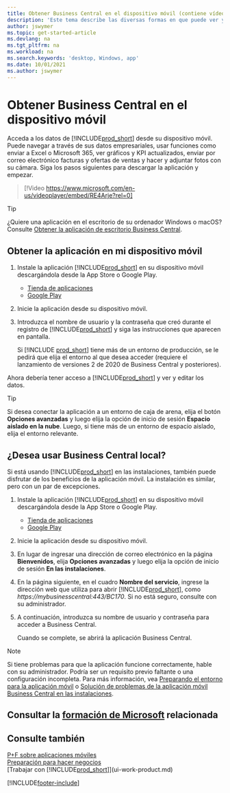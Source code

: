 ```yaml
---
title: Obtener Business Central en el dispositivo móvil (contiene vídeo)
description: 'Este tema describe las diversas formas en que puede ver y editar los datos de Business Central, enviarlos a Excel y más en su teléfono o tableta.'
author: jswymer
ms.topic: get-started-article
ms.devlang: na
ms.tgt_pltfrm: na
ms.workload: na
ms.search.keywords: 'desktop, Windows, app'
ms.date: 10/01/2021
ms.author: jswymer
---
```


# <a name="getting-business-central-on-your-mobile-device" />Obtener Business Central en el dispositivo móvil

Acceda a los datos de [!INCLUDE[prod_short](includes/prod_short.md)] desde su dispositivo móvil. Puede navegar a través de sus datos empresariales, usar funciones como enviar a Excel o Microsoft 365, ver gráficos y KPI actualizados, enviar por correo electrónico facturas y ofertas de ventas y hacer y adjuntar fotos con su cámara. Siga los pasos siguientes para descargar la aplicación y empezar.

> [!Video https://www.microsoft.com/en-us/videoplayer/embed/RE4Arje?rel=0]

> [!TIP]
> ¿Quiere una aplicación en el escritorio de su ordenador Windows o macOS? Consulte [Obtener la aplicación de escritorio Business Central](install-desktop-app.md).

## <a name="get-the-app-on-my-mobile-device" />Obtener la aplicación en mi dispositivo móvil

1. Instale la aplicación [!INCLUDE[prod_short](includes/prod_short.md)] en su dispositivo móvil descargándola desde la App Store o Google Play.  
   - [Tienda de aplicaciones](https://go.microsoft.com/fwlink/?LinkId=734847)
   - [Google Play](https://go.microsoft.com/fwlink/?LinkId=734849)
2. Inicie la aplicación desde su dispositivo móvil.
3. Introduzca el nombre de usuario y la contraseña que creó durante el registro de [!INCLUDE[prod_short](includes/prod_short.md)] y siga las instrucciones que aparecen en pantalla.

    Si [!INCLUDE [prod_short](includes/prod_short.md)] tiene más de un entorno de producción, se le pedirá que elija el entorno al que desea acceder (requiere el lanzamiento de versiones 2 de 2020 de Business Central y posteriores).

Ahora debería tener acceso a [!INCLUDE[prod_short](includes/prod_short.md)] y ver y editar los datos.  

> [!TIP]
> Si desea conectar la aplicación a un entorno de caja de arena, elija el botón **Opciones avanzadas** y luego elija la opción de inicio de sesión **Espacio aislado en la nube**. Luego, si tiene más de un entorno de espacio aislado, elija el entorno relevante.

## <a name="use-business-central-on-premises" />¿Desea usar Business Central local?

Si está usando [!INCLUDE[prod_short](includes/prod_short.md)] en las instalaciones, también puede disfrutar de los beneficios de la aplicación móvil. La instalación es similar, pero con un par de excepciones.

1. Instale la aplicación [!INCLUDE[prod_short](includes/prod_short.md)] en su dispositivo móvil descargándola desde la App Store o Google Play.  

   - [Tienda de aplicaciones](https://go.microsoft.com/fwlink/?LinkId=734847)
   - [Google Play](https://go.microsoft.com/fwlink/?LinkId=734849)
2. Inicie la aplicación desde su dispositivo móvil.
3. En lugar de ingresar una dirección de correo electrónico en la página **Bienvenidos**, elija **Opciones avanzadas** y luego elija la opción de inicio de sesión **En las instalaciones**.
4. En la página siguiente, en el cuadro **Nombre del servicio**, ingrese la dirección web que utiliza para abrir [!INCLUDE[prod_short](includes/prod_short.md)], como *https://mybusinesscentral:443/BC170*. Si no está seguro, consulte con su administrador.
5. A continuación, introduzca su nombre de usuario y contraseña para acceder a Business Central.

   Cuando se complete, se abrirá la aplicación Business Central.

> [!NOTE]
> Si tiene problemas para que la aplicación funcione correctamente, hable con su administrador. Podría ser un requisito previo faltante o una configuración incompleta. Para más información, vea [Preparando el entorno para la aplicación móvil](/dynamics365/business-central/dev-itpro/deployment/install-business-central-app#prereqs) o [Solución de problemas de la aplicación móvil Business Central en las instalaciones](/dynamics365/business-central/dev-itpro/developer/devenv-troubleshooting-the-mobile-app).

## <a name="see-related-microsoft-trainingtrainingmodulesalternative-interfaces-dynamics--business-centralindex" />Consultar la [formación de Microsoft](/training/modules/alternative-interfaces-dynamics-365-business-central/index) relacionada

## <a name="see-also" />Consulte también

[P+F sobre aplicaciones móviles](ui-mobile-faq.yml)  
[Preparación para hacer negocios](ui-get-ready-business.md)  
[Trabajar con [!INCLUDE[prod_short](includes/prod_short.md)]](ui-work-product.md)  


[!INCLUDE[footer-include](includes/footer-banner.md)]

